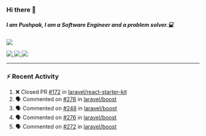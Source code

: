 ### Hi there 👋

##### I am Pushpak, I am a Software Engineer and a problem solver.💻

<a href='https://twitter.com/pushpak1300'><a href="https://pushpak1300.me/" target="_blank">
  <img src="https://img.shields.io/badge/website-%23E34F26.svg?&style=for-the-badge" />
</a> 
 
 <a href="https://twitter.com/pushpak1300" target="_blank">
  <img src="https://img.shields.io/badge/twitter-%231DA1F2.svg?&style=for-the-badge&logo=twitter&logoColor=white" />
</a> 

<a href="https://www.linkedin.com/in/pushpak-c-286b17b1/" target="_blank">
  <img src="https://img.shields.io/badge/linkedin-%230077B5.svg?&style=for-the-badge&logo=linkedin&logoColor=white" />
</a> 

<a href="https://dev.to/pushpak1300/" target="_blank">
  <img src="http://img.shields.io/badge/dev.to-gray?style=for-the-badge&logo=dev.to&?logoColor=white?logoWidth=100?label=" />
</a> 


</p>

---

### ⚡ Recent Activity

<!--START_SECTION:activity-->
1. ❌ Closed PR [#172](https://github.com/laravel/react-starter-kit/pull/172) in [laravel/react-starter-kit](https://github.com/laravel/react-starter-kit)
2. 🗣 Commented on [#276](https://github.com/laravel/boost/issues/276#issuecomment-3332940257) in [laravel/boost](https://github.com/laravel/boost)
3. 🗣 Commented on [#248](https://github.com/laravel/boost/issues/248#issuecomment-3328683512) in [laravel/boost](https://github.com/laravel/boost)
4. 🗣 Commented on [#276](https://github.com/laravel/boost/issues/276#issuecomment-3324832107) in [laravel/boost](https://github.com/laravel/boost)
5. 🗣 Commented on [#272](https://github.com/laravel/boost/issues/272#issuecomment-3320312202) in [laravel/boost](https://github.com/laravel/boost)
<!--END_SECTION:activity-->
